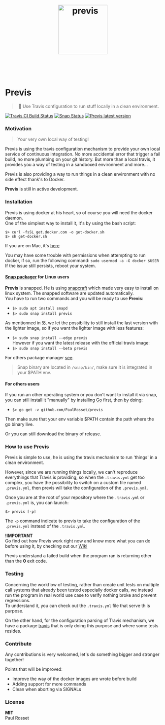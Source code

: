 <h1 align="center">
	<br>
	<img width="160" src="https://rawgit.com/PaulRosset/previs/master/media/logo.png" alt="previs">
	<br>
	<br>
	<br>
</h1>

# Previs

> 🎯 Use Travis configuration to run stuff locally in a clean environment. 

[![Travis CI Build Status](https://api.travis-ci.com/PaulRosset/previs.svg?branch=master)](https://travis-ci.org/PaulRosset/previs)
[![Snap Status](https://build.snapcraft.io/badge/PaulRosset/previs.svg)](https://build.snapcraft.io/user/PaulRosset/previs)
[![Previs latest version](https://img.shields.io/badge/dynamic/json.svg?label=Previs&url=https%3A%2F%2Fapi.github.com%2Frepos%2FPaulRosset%2Fprevis%2Freleases%2Flatest&query=%24.tag_name&colorB=blue)](https://github.com/PaulRosset/previs/releases)

### Motivation

> Your very own local way of testing!

Previs is using the travis configuration mechanism to provide your own local service of continuous integration.
No more accidental error that trigger a fail build, no more plumbing on your git history.
But more than a local travis, it provides you a way of testing in a sandboxed environment and more...

Previs is also providing a way to run things in a clean environment with no side effect thank's to Docker.

**Previs** is still in active development.

### Installation

Previs is using docker at his heart, so of course you will need the docker daemon.  
One of the simplest way to install it, it's by using the bash script:
```
$> curl -fsSL get.docker.com -o get-docker.sh
$> sh get-docker.sh
```

If you are on Mac, it's [here](https://docs.docker.com/docker-for-mac/install/#install-and-run-docker-for-mac)

You may have some trouble with permissions when attempting to run docker, if so, run the following command:
`sudo usermod -a -G docker $USER`  
If the issue still persists, reboot your system.

#### [Snap packager](https://snapcraft.io/) for Linux users

**Previs** is snapped. He is using [snapcraft](https://docs.snapcraft.io/) which made very easy to install on linux system. The snapped software are updated automatically.  
You have to run two commands and you will be ready to use **Previs**:

- `$> sudo apt install snapd`
- `$> sudo snap install previs`

As mentionned in [!8](https://github.com/PaulRosset/previs/pull/8), we let the possibility to still install the last version with the lighter image, so if you want the lighter image with less features:
- `$> sudo snap install --edge previs`  
However if you want the latest release with the official travis image:  
- `$> sudo snap install --beta previs`

For others package manager [see](https://docs.snapcraft.io/core/install).

> Snap binary are located in `/snap/bin/`, make sure it is integrated in your $PATH env.

#### For others users

If you run an other operating system or you don't want to install it via snap, you can still install it "manually" by installing [Go](https://golang.org/doc/install) first, then by doing:

- `$> go get -v github.com/PaulRosset/previs`

Then make sure that your env variable $PATH contain the path where the go binary live.

Or you can still download the binary of release.

### How to use Previs

Previs is simple to use, he is using the travis mechanism to run 'things' in a clean environment.

However, since we are running things locally, we can't reproduce everythings that Travis is providing, so when the `.travis.yml` get too complex, you have the possibility to switch on a custom file named `.previs.yml`, then previs will take the configuration of the `.previs.yml`.

Once you are at the root of your repository where the `.travis.yml` or `.previs.yml` is, you can launch:

`$> previs [-p]`

The `-p` command indicate to previs to take the configuration of the `.previs.yml` instead of the `.travis.yml`.

**!IMPORTANT**  
Go find out how Previs work right now and know more what you can do before using it, by checking out our [Wiki](https://github.com/PaulRosset/previs/wiki/Previs-Docs)

Previs understand a failed build when the program ran is returning other than the **0** exit code.

### Testing

Concerning the workflow of testing, rather than create unit tests on multiple call systems that already been tested especially docker calls, we instead run the program in real world use case to verify nothing broke and prevent regressions.  
To understand it, you can check out the `.travis.yml` file that serve th is purpose.

On the other hand, for the configuration parsing of Travis mechanism, we have a package [travis](https://github.com/PaulRosset/previs/tree/master/travis) that is only doing this purpose and where some tests resides.

### Contribute

Any contributions is very welcomed, let's do something bigger and stronger together!

Points that will be improved:
- Improve the way of the docker images are wrote before build
- Adding support for more commands
- Clean when aborting via SIGNALs

### License 

**MIT**  
Paul Rosset
